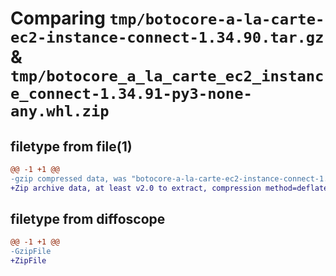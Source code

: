 # Comparing `tmp/botocore-a-la-carte-ec2-instance-connect-1.34.90.tar.gz` & `tmp/botocore_a_la_carte_ec2_instance_connect-1.34.91-py3-none-any.whl.zip`

## filetype from file(1)

```diff
@@ -1 +1 @@
-gzip compressed data, was "botocore-a-la-carte-ec2-instance-connect-1.34.90.tar", last modified: Wed Apr 24 01:02:13 2024, max compression
+Zip archive data, at least v2.0 to extract, compression method=deflate
```

## filetype from diffoscope

```diff
@@ -1 +1 @@
-GzipFile
+ZipFile
```

